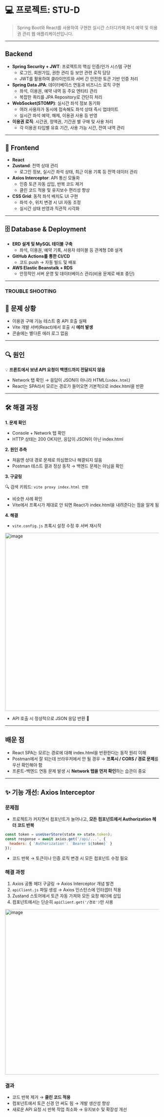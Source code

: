 # 💻 프로젝트: STU-D


> Spring Boot와 React를 사용하여 구현한 실시간 스터디카페 좌석 예약 및 이용권 관리 웹 애플리케이션입니다.
---

## Backend

- **Spring Security + JWT**: 프로젝트의 핵심 인증/인가 시스템 구현
    - 로그인, 회원가입, 권한 관리 등 보안 관련 로직 담당
    - JWT를 활용하여 클라이언트와 서버 간 안전한 토큰 기반 인증 처리
- **Spring Data JPA**: 데이터베이스 연동과 비즈니스 로직 구현
    - 좌석, 이용권, 예약 내역 등 주요 엔티티 관리
    - 복잡한 쿼리를 JPA Repository로 간단히 처리
- **WebSocket(STOMP)**: 실시간 좌석 정보 동기화
    - 여러 사용자가 동시에 접속해도 좌석 상태 즉시 업데이트
    - 실시간 좌석 예약, 해제, 이용권 사용 등 반영
- **이용권 로직**: 시간권, 정액권, 기간권 별 구매 및 사용 처리
    - 각 이용권 타입별 유효 기간, 사용 가능 시간, 잔여 내역 관리

---

## 🎨 Frontend

- **React**
- **Zustand**: 전역 상태 관리
    - 로그인 정보, 실시간 좌석 상태, 최근 이용 기록 등 전역 데이터 관리
- **Axios Interceptor**: API 통신 모듈화
    - 인증 토큰 자동 삽입, 반복 코드 제거
    - 클린 코드 적용 및 유지보수 편리성 향상
- **CSS Grid**: 동적 좌석 배치도 UI 구현
    - 좌석 수, 위치 변경 시 UI 자동 조정
    - 실시간 상태 반영과 직관적 시각화

---

## 🗄 Database & Deployment

- **ERD 설계 및 MySQL 테이블 구축**
    - 좌석, 이용권, 예약 기록, 사용자 테이블 등 관계형 DB 설계
- **GitHub Actions를 통한 CI/CD**
    - 코드 push → 자동 빌드 및 배포
- **AWS Elastic Beanstalk + RDS**
    - 안정적인 서버 운영 및 데이터베이스 관리(비용 문제로 배포 중단)

---

### TROUBLE SHOOTING

## 🐞 문제 상황

- 이용권 구매 기능 테스트 중 API 호출 실패
- Vite 개발 서버(React)에서 호출 시 **에러 발생**
- 콘솔에는 별다른 에러 로그 없음

---

## 🔍 원인

💡 **프론트에서 보낸 API 요청이 백엔드까지 전달되지 않음**

- Network 탭 확인 → 응답이 JSON이 아니라 HTML(`index.html`)
- React는 SPA라서 모르는 경로가 들어오면 기본적으로 index.html을 반환

---

## 🛠️ 해결 과정

**1. 문제 확인**

- Console + Network 탭 확인
- HTTP 상태는 200 OK지만, 응답이 JSON이 아닌 index.html

**2. 원인 추측**

- 처음엔 상대 경로 문제로 의심했으나 해결되지 않음
- Postman 테스트 결과 정상 동작 → 백엔드 문제는 아님을 확인

**3. 구글링**

🔍 검색 키워드: `vite proxy index.html 반환`

- 비슷한 사례 확인
- Vite에서 프록시가 제대로 안 되면 React가 index.html을 내려준다는 점을 알게 됨

**4. 해결**

- `vite.config.js` 프록시 설정 수정 후 서버 재시작

<img width="964" height="582" alt="image" src="https://github.com/user-attachments/assets/80ce8e47-0340-4710-bdad-83ae19a06dd1" />


- API 호출 시 정상적으로 JSON 응답 반환 🎉

---

## 배운 점

- React SPA는 모르는 경로에 대해 index.html을 반환한다는 동작 원리 이해
- Postman에서 잘 되는데 브라우저에서 안 될 경우 → **프록시 / CORS / 경로 문제**를 우선 확인해야 함
- 프론트-백엔드 연동 문제 발생 시 **Network 탭을 먼저 확인**하는 습관이 중요

---

## ✨ 기능 개선: Axios Interceptor

### 문제점

- 프로젝트가 커지면서 컴포넌트가 늘어나고, **모든 컴포넌트에서 Authorization 헤더 코드 반복**

```jsx
const token = useUserStore(state => state.token);
const response = await axios.get('/api/...', {
  headers: { 'Authorization': `Bearer ${token}` }
});

```

- 코드 반복 → 토큰이나 인증 로직 변경 시 모든 컴포넌트 수정 필요

### 해결 과정

1. Axios 공통 헤더 구글링 → Axios Interceptor 개념 발견
2. `apiClient.js` 파일 생성 → Axios 인스턴스에 인터셉터 적용
3. Zustand 스토어에서 토큰 자동 가져와 모든 요청 헤더에 삽입
4. 컴포넌트에서는 단순히 `apiClient.get('/경로')`만 사용

<img width="1331" height="541" alt="image" src="https://github.com/user-attachments/assets/8c1ea9a4-1a21-47bd-ab09-3b564b5aa863" />


### 결과

- 코드 반복 제거 → **클린 코드 적용**
- 컴포넌트에서 토큰 신경 안 써도 됨 → 개발 생산성 향상
- 새로운 API 요청 시 반복 작업 최소화 → 유지보수 및 확장성 개선
